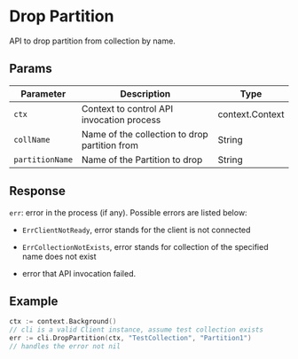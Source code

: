 # Drop Partition

API to drop partition from collection by name.

## Params

| Parameter    | Description                                                  | Type                     |
| ------------ | ------------------------------------------------------------ | ------------------------ |
| `ctx`        | Context to control API invocation process                    | context.Context          |
| `collName`   | Name of the collection to drop partition from                | String                   |
| `partitionName` | Name of the Partition to drop                             | String                   |

## Response

`err`: error in the process (if any). Possible errors are listed below:

  - `ErrClientNotReady`, error stands for the client is not connected

  - `ErrCollectionNotExists`, error stands for collection of the specified name does not exist

  - error that API invocation failed.

## Example

```go
ctx := context.Background()
// cli is a valid Client instance, assume test collection exists
err := cli.DropPartition(ctx, "TestCollection", "Partition1")
// handles the error not nil
```
